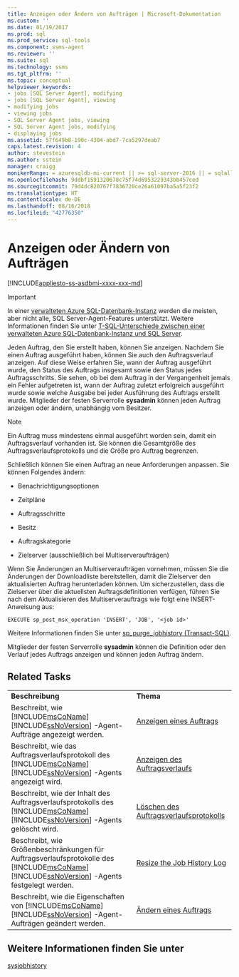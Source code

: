 ```yaml
---
title: Anzeigen oder Ändern von Aufträgen | Microsoft-Dokumentation
ms.custom: ''
ms.date: 01/19/2017
ms.prod: sql
ms.prod_service: sql-tools
ms.component: ssms-agent
ms.reviewer: ''
ms.suite: sql
ms.technology: ssms
ms.tgt_pltfrm: ''
ms.topic: conceptual
helpviewer_keywords:
- jobs [SQL Server Agent], modifying
- jobs [SQL Server Agent], viewing
- modifying jobs
- viewing jobs
- SQL Server Agent jobs, viewing
- SQL Server Agent jobs, modifying
- displaying jobs
ms.assetid: 57f649b8-190c-4304-abd7-7ca5297deab7
caps.latest.revision: 4
author: stevestein
ms.author: sstein
manager: craigg
monikerRange: = azuresqldb-mi-current || >= sql-server-2016 || = sqlallproducts-allversions
ms.openlocfilehash: 9ddbf1591320678c75f74d6953229343bb457ced
ms.sourcegitcommit: 79d4dc820767f7836720ce26a61097ba5a5f23f2
ms.translationtype: HT
ms.contentlocale: de-DE
ms.lasthandoff: 08/16/2018
ms.locfileid: "42776350"
---
```

# <a name="view-or-modify-jobs"></a>Anzeigen oder Ändern von Aufträgen
[!INCLUDE[appliesto-ss-asdbmi-xxxx-xxx-md](../../includes/appliesto-ss-asdbmi-xxxx-xxx-md.md)]

> [!IMPORTANT]  
> In einer [verwalteten Azure SQL-Datenbank-Instanz](https://docs.microsoft.com/azure/sql-database/sql-database-managed-instance) werden die meisten, aber nicht alle, SQL Server-Agent-Features unterstützt. Weitere Informationen finden Sie unter [T-SQL-Unterschiede zwischen einer verwalteten Azure SQL-Datenbank-Instanz und SQL Server](https://docs.microsoft.com/azure/sql-database/sql-database-managed-instance-transact-sql-information#sql-server-agent).

Jeden Auftrag, den Sie erstellt haben, können Sie anzeigen. Nachdem Sie einen Auftrag ausgeführt haben, können Sie auch den Auftragsverlauf anzeigen. Auf diese Weise erfahren Sie, wann der Auftrag ausgeführt wurde, den Status des Auftrags insgesamt sowie den Status jedes Auftragsschritts. Sie sehen, ob bei dem Auftrag in der Vergangenheit jemals ein Fehler aufgetreten ist, wann der Auftrag zuletzt erfolgreich ausgeführt wurde sowie welche Ausgabe bei jeder Ausführung des Auftrags erstellt wurde. Mitglieder der festen Serverrolle **sysadmin** können jeden Auftrag anzeigen oder ändern, unabhängig vom Besitzer.  
  
> [!NOTE]  
> Ein Auftrag muss mindestens einmal ausgeführt worden sein, damit ein Auftragsverlauf vorhanden ist. Sie können die Gesamtgröße des Auftragsverlaufsprotokolls und die Größe pro Auftrag begrenzen.  
  
Schließlich können Sie einen Auftrag an neue Anforderungen anpassen. Sie können Folgendes ändern:  
  
-   Benachrichtigungsoptionen  
  
-   Zeitpläne  
  
-   Auftragsschritte  
  
-   Besitz  
  
-   Auftragskategorie  
  
-   Zielserver (ausschließlich bei Multiserveraufträgen)  
  
Wenn Sie Änderungen an Multiserveraufträgen vornehmen, müssen Sie die Änderungen der Downloadliste bereitstellen, damit die Zielserver den aktualisierten Auftrag herunterladen können. Um sicherzustellen, dass die Zielserver über die aktuellsten Auftragsdefinitionen verfügen, führen Sie nach dem Aktualisieren des Multiserverauftrags wie folgt eine INSERT-Anweisung aus:  
  
```  
EXECUTE sp_post_msx_operation 'INSERT', 'JOB', '<job id>'  
```  
  
Weitere Informationen finden Sie unter [sp_purge_jobhistory (Transact-SQL)](http://msdn.microsoft.com/237f9bad-636d-4262-9bfb-66c034a43e88).  
  
Mitglieder der festen Serverrolle **sysadmin** können die Definition oder den Verlauf jedes Auftrags anzeigen und können jeden Auftrag ändern.  
  
## <a name="related-tasks"></a>Related Tasks  
  
|||  
|-|-|  
|**Beschreibung**|**Thema**|  
|Beschreibt, wie [!INCLUDE[msCoName](../../includes/msconame_md.md)][!INCLUDE[ssNoVersion](../../includes/ssnoversion-md.md)] -Agent-Aufträge angezeigt werden.|[Anzeigen eines Auftrags](../../ssms/agent/view-a-job.md)|  
|Beschreibt, wie das Auftragsverlaufsprotokoll des [!INCLUDE[msCoName](../../includes/msconame_md.md)][!INCLUDE[ssNoVersion](../../includes/ssnoversion-md.md)] -Agents angezeigt wird.|[Anzeigen des Auftragsverlaufs](../../ssms/agent/view-the-job-history.md)|  
|Beschreibt, wie der Inhalt des Auftragsverlaufsprotokolls des [!INCLUDE[msCoName](../../includes/msconame_md.md)][!INCLUDE[ssNoVersion](../../includes/ssnoversion-md.md)] -Agents gelöscht wird.|[Löschen des Auftragsverlaufsprotokolls](../../ssms/agent/clear-the-job-history-log.md)|  
|Beschreibt, wie Größenbeschränkungen für Auftragsverlaufsprotokolle des [!INCLUDE[msCoName](../../includes/msconame_md.md)][!INCLUDE[ssNoVersion](../../includes/ssnoversion-md.md)] -Agents festgelegt werden.|[Resize the Job History Log](../../ssms/agent/resize-the-job-history-log.md)|  
|Beschreibt, wie die Eigenschaften von [!INCLUDE[msCoName](../../includes/msconame_md.md)][!INCLUDE[ssNoVersion](../../includes/ssnoversion-md.md)] -Agent-Aufträgen geändert werden.|[Ändern eines Auftrags](../../ssms/agent/modify-a-job.md)|  
  
## <a name="see-also"></a>Weitere Informationen finden Sie unter  
[sysjobhistory](../../relational-databases/system-tables/dbo-sysjobhistory-transact-sql.md)  
  
